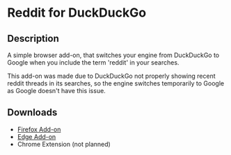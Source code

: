 # Reddit for DuckDuckGo
## Description  
A simple browser add-on, that switches your engine from DuckDuckGo to Google when you include the term 'reddit' in your searches.  

This add-on was made due to DuckDuckGo not properly showing recent reddit threads in its searches, so the engine switches temporarily to Google as Google doesn't have this issue.  

## Downloads  
- [Firefox Add-on](https://addons.mozilla.org/en-US/firefox/addon/reddit-for-duckduckgo/)
- [Edge Add-on](https://microsoftedge.microsoft.com/addons/detail/reddit-for-duckduckgo/lfjnalgimcmllngeffpomfgeooaliinb)
- Chrome Extension (not planned)

